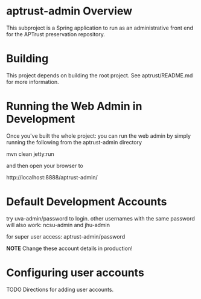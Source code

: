 aptrust-admin Overview
======================

This subproject is a Spring application to run as an administrative front end for the APTrust
preservation repository.

Building
========

This project depends on building the root project. See aptrust/README.md for more information.

Running the Web Admin in Development
====================================

Once you've built the whole project: you can run the web admin by simply running the following from the aptrust-admin directory

  mvn clean jetty:run

and then open your browser to 

  http://localhost:8888/aptrust-admin/

Default Development Accounts
============================

try uva-admin/password  to login.
other usernames with the same password will also work: 
ncsu-admin and jhu-admin

for super user access:   aptrust-admin/password

**NOTE** Change these account details in production!

Configuring user accounts
=========================

TODO Directions for adding user accounts.
